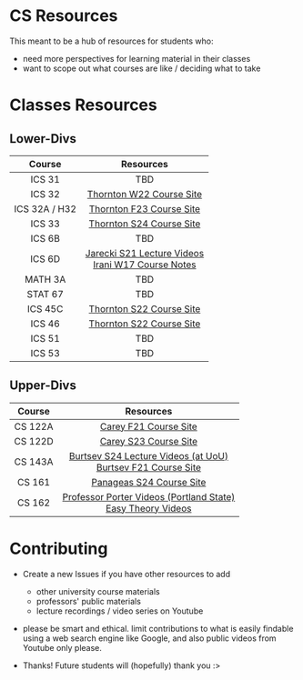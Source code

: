 # CS Resources
This meant to be a hub of resources for students who:
- need more perspectives for learning material in their classes
- want to scope out what courses are like / deciding what to take

# Classes Resources

## Lower-Divs
|    Course     |                                                                                Resources                                                                                 |
| :-----------: | :----------------------------------------------------------------------------------------------------------------------------------------------------------------------: |
|    ICS 31     |                                                                                   TBD                                                                                    |
|    ICS 32     |                                                  [Thornton W22 Course Site](https://ics.uci.edu/~thornton/ics32/Notes/)                                                  |
| ICS 32A / H32 |                                                 [Thornton F23 Course Site](https://ics.uci.edu/~thornton/ics32a/Notes/)                                                  |
|    ICS 33     |                                                  [Thornton S24 Course Site](https://ics.uci.edu/~thornton/ics33/Notes/)                                                  |
|    ICS 6B     |                                                                                   TBD                                                                                    |
|    ICS 6D     | [Jarecki S21 Lecture Videos](https://www.youtube.com/playlist?list=PLlQMI2WShu6hjysQgbojJtMwEdjSsWVxp)<br>[Irani W17 Course Notes](https://ics.uci.edu/~irani/w17-6D/6D) |
|    MATH 3A    |                                                                                   TBD                                                                                    |
|    STAT 67    |                                                                                   TBD                                                                                    |
|    ICS 45C    |                                                 [Thornton S22 Course Site](https://ics.uci.edu/~thornton/ics45c/Notes/)                                                  |
|    ICS 46     |                                                                                   [Thornton S22 Course Site](https://ics.uci.edu/~thornton/ics46/Notes/)                                                                                    |
|    ICS 51     |                                                                                   TBD                                                                                    |
|    ICS 53     |                                                                                   TBD                                                                                    |

## Upper-Divs
| Course |                                                                                          Resources                                                                                          |
| :----: | :-----------------------------------------------------------------------------------------------------------------------------------------------------------------------------------------: |
| CS 122A |                                                    [Carey F21 Course Site](https://grape.ics.uci.edu/wiki/asterix/wiki/cs122a-2021-fall)                                                    |
| CS 122D |                                                   [Carey S23 Course Site](https://grape.ics.uci.edu/wiki/asterix/wiki/cs122d-2023-spring)                                                   |
| CS 143A | [Burtsev S24 Lecture Videos (at UoU)](https://www.youtube.com/playlist?list=PLsoEMNGAqtDOwDnR1W2AuTX79_iKPXRT7)<br>[Burtsev F21 Course Site](https://ics.uci.edu/~aburtsev/143A/index.html) |
| CS 161  |                                                               [Panageas S24 Course Site](https://panageas.github.io/algo2024)                                                               |
| CS 162  | [Professor Porter Videos (Portland State)](https://www.youtube.com/playlist?list=PLbtzT1TYeoMjNOGEiaRmm_vMIwUAidnQz)<br>[Easy Theory Videos](https://www.youtube.com/@EasyTheory/playlists) |

# Contributing
- Create a new Issues if you have other resources to add
	- other university course materials
	- professors' public materials
	- lecture recordings / video series on Youtube

- please be smart and ethical. limit contributions to what is easily findable using a web search engine like Google, and also public videos from Youtube only please.

- Thanks! Future students will (hopefully) thank you :>
